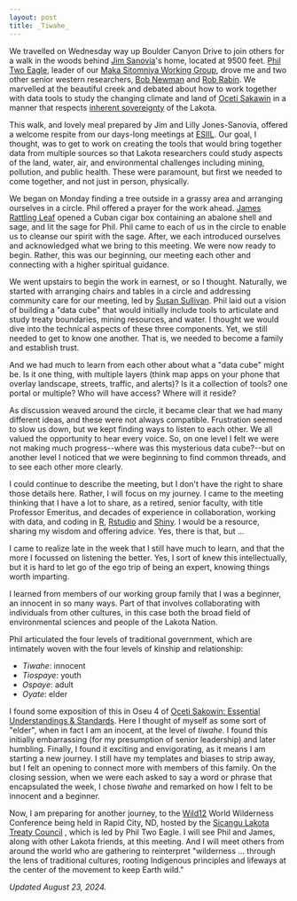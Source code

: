 ```yaml
---
layout: post
title: _Tiwahe_
---
```


We travelled on Wednesday way up Boulder Canyon Drive to join others for a walk in the woods behind
[Jim Sanovia](https://www.linkedin.com/in/sanovia/)'s
home, located at 9500 feet.
[Phil Two Eagle](https://www.linkedin.com/in/philimon-d-two-eagle-32805710/),
leader of our
[Maka Sitomniya Working Group](https://cu-esiil.github.io/Maka-Sitomniya/),
drove me and two other senior western researchers,
[Bob Newman](https://campus.und.edu/directory/robert.newman)
and
[Rob Rabin](https://www.cira.colostate.edu/staff/rabin-robert-m/).
We marvelled at the beautiful creek and debated about how to work together with data tools to study the changing climate and land of
[Oceti Sakawin](https://americanindian.si.edu/nk360/plains-belonging-nation/oceti-sakowin)
in a manner that respects
[inherent sovereignty](https://www.ienearth.org/what-is-indigenous-sovereignty-and-tribal-sovereignty/)
of the Lakota.

This walk, and lovely meal prepared by Jim and Lilly Jones-Sanovia,
offered a welcome respite from our days-long meetings at
[ESIIL](https://esiil.org).
Our goal, I thought, was to get to work on creating the tools that would bring together data from multiple sources so that Lakota researchers could study aspects of the land, water, air, and environmental challenges including mining, pollution, and public health.
These were paramount, but first we needed to come together, and not just in person, physically.

We began on Monday finding a tree outside in a grassy area and arranging ourselves in a circle.
Phil offered a prayer for the work ahead.
[James Rattling Leaf](https://nccasc.colorado.edu/partners/who-we-are/james-rattling-leaf-sr)
opened a Cuban cigar box containing an abalone shell and sage,
and lit the sage for Phil.
Phil came to each of us in the circle to enable us to cleanse our spirit with the sage.
After, we each introduced ourselves and acknowledged what we bring to this meeting.
We were now ready to begin.
Rather, this was our beginning, our meeting each other and connecting with a higher spiritual guidance.

We went upstairs to begin the work in earnest, or so I thought.
Naturally, we started with arranging chairs and tables in a circle and addressing community care for our meeting, led by
[Susan Sullivan](https://www.linkedin.com/in/susan-sullivan-6247bb16/).
Phil laid out a vision of building a "data cube" that would initially include tools to articulate and study treaty boundaries, mining resources, and water.
I thought we would dive into the technical aspects of these three components.
Yet, we still needed to get to know one another.
That is, we needed to become a family and establish trust.

And we had much to learn from each other about what a "data cube" might be.
Is it one thing, with multiple layers (think map apps on your phone that overlay landscape, streets, traffic, and alerts)?
Is it a collection of tools? one portal or multiple?
Who will have access? Where will it reside?

As discussion weaved around the circle, it became clear that we had many different ideas, and these were not always compatible.
Frustration seemed to slow us down, but we kept finding ways to listen to each other.
We all valued the opportunity to hear every voice.
So, on one level I felt we were not making much progress--where was this mysterious data cube?--but on another level I noticed that we were beginning to find common threads, and to see each other more clearly.

I could continue to describe the meeting, but I don't have the right to share those details here.
Rather, I will focus on my journey.
I came to the meeting thinking that I have a lot to share,
as a retired, senior faculty, with title Professor Emeritus, and decades of
experience in collaboration, working with data, and coding in
[R](https://cran.r-project.org/),
[Rstudio](https://posit.co/download/rstudio-desktop/)
and
[Shiny](https://mastering-shiny.org/).
I would be a resource, sharing my wisdom and offering advice.
Yes, there is that, but ...

I came to realize late in the week that I still have much to learn,
and that the more I focussed on listening the better.
Yes, I sort of knew this intellectually, but it is hard to let go of
the ego trip of being an expert, knowing things worth imparting.

I learned from members of our working group family
that I was a beginner, an innocent in so many ways.
Part of that involves collaborating with individuals from other cultures,
in this case both the broad field of environmental sciences and people
of the Lakota Nation.

Phil articulated the four levels of traditional government, which are intimately woven with the four levels of kinship and relationship:

- _Tiwahe_: innocent
- _Tiospaye_: youth
- _Ospaye_: adult
- _Oyate_: elder

I found some exposition of this in Oseu 4 of
[Oceti Sakowin: Essential Understandings & Standards](https://sdtribalrelations.sd.gov/docs/OSEUs-18.pdf).
Here I thought of myself as some sort of "elder",
when in fact I am an inocent, at the level of _tiwahe_.
I found this initially embarrassing (for my presumption of senior leadership) and later humbling.
Finally, I found it exciting and envigorating,
as it means I am starting a new journey.
I still have my templates and biases to strip away,
but I felt an opening to connect more with members of this family.
On the closing session, when we were each asked to say a word or
phrase that encapsulated the week, I chose _tiwahe_ and remarked
on how I felt to be innocent and a beginner.

Now, I am preparing for another journey, to the
[Wild12](https://wild.org/wild12/) 
World Wilderness Conference being held in Rapid City, ND,
hosted by the
[Sicangu Lakota Treaty Council](https://www.facebook.com/groups/976476869099234/) ,
which is led by Phil Two Eagle.
I will see Phil and James, along with other Lakota friends,
at this meeting.
And I will meet others from around the world who are gathering
to reinterpret "wilderness ... through the lens of traditional cultures, rooting Indigenous principles and lifeways at the center of the movement to keep Earth wild."

_Updated August 23, 2024._


